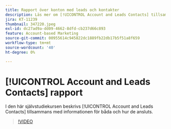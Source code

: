 ```yaml
---
title: Rapport över konton med leads och kontakter
description: Läs mer om [!UICONTROL Account and Leads Contacts] tillsammans med informationen för båda och hur de ansluts.
jira: KT-11239
thumbnail: 347220.jpeg
exl-id: dc27ad9a-dd09-4662-8dfd-cb237d66c893
feature: Account-based Marketing
source-git-commit: 00955614c945822dc1889fb22db17b5f51a8f659
workflow-type: tm+mt
source-wordcount: '40'
ht-degree: 0%

---
```


# [!UICONTROL Account and Leads Contacts] rapport

I den här självstudiekursen beskrivs [!UICONTROL Account and Leads Contacts] tillsammans med informationen för båda och hur de ansluts.

>[!VIDEO](https://video.tv.adobe.com/v/347220/?quality=12&learn=on)
